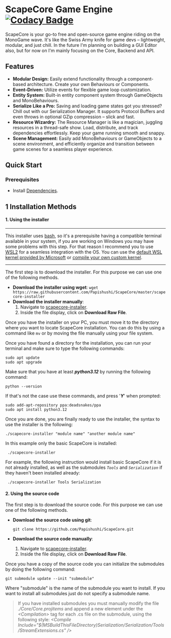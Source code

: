# ScapeCore Game Engine [![Codacy Badge](https://app.codacy.com/project/badge/Grade/6f241960c30f4a649ee36cb5323613ca)](https://app.codacy.com/gh/Papishushi/ScapeCore/dashboard?utm_source=gh&utm_medium=referral&utm_content=&utm_campaign=Badge_grade)

ScapeCore is your go-to free and open-source game engine riding on the MonoGame wave. It's like the Swiss Army knife for game devs – lightweight, modular, and just chill.
In the future I'm planning on building a GUI Editor also, but for now on I'm mainly focusing on the Core, Backend and API.

## Features

- **Modular Design:** Easily extend functionality through a component-based architecture. Create your own Behaviours or Components.
- **Event-Driven:** Utilize events for flexible game loop customization.
- **Entity System:** Built-in entity component system through GameObjects and MonoBehaviours.
- **Serialize Like a Pro:** Saving and loading game states got you stressed? Chill out with our Serialization Manager. It supports Protocol Buffers and even throws in optional GZip compression – slick and fast.
- **Resource Wizardry:** The Resource Manager is like a magician, juggling resources in a thread-safe show. Load, distribute, and track dependencies effortlessly. Keep your game running smooth and snappy.
- **Scene Management:** Easily add MonoBehaviours or GameObjects to a scene environment, and efficiently organize and transition between game scenes for a seamless player experience.

## Quick Start

### Prerequisites

- Install [Dependencies](https://github.com/Papishushi/ScapeCore/network/dependencies).

## 1 Installation Methods

#### 1. Using the installer

---

This installer uses [bash](https://www.gnu.org/software/bash/), so it's a prerequisite having a compatible terminal available in your system, if you are working on Windows you may have some problems with this step. For that reason I recommend you to use [WSL2](https://learn.microsoft.com/es-es/windows/wsl/about) for a seamless integration with the OS. You can use the [default WSL kernel provided by Microsoft](https://learn.microsoft.com/es-es/windows/wsl/install) or [compile your own custom kernel](https://github.com/microsoft/WSL2-Linux-Kernel).

---

The first step is to download the installer. For this purpose we can use one of the following methods.

- **Download the installer using wget**:
  `wget https://raw.githubusercontent.com/Papishushi/ScapeCore/master/scapecore-installer`
- **Download the installer manually**:
  1.  Navigate to [scapecore-installer](https://github.com/Papishushi/ScapeCore/blob/master/scapecore-installer).
  2.  Inside the file display, click on **Download Raw File**.

Once you have the installer on your PC, you must move it to the directory where you want to locate ScapeCore installation. You can do this by using a command like `mv` or by moving the file manually using your file system.

Once you have found a directory for the installation, you can run your terminal and make sure to type the following commands:

    sudo apt update
    sudo apt upgrade

Make sure that you have at least **_python3.12_** by running the following command:

    python --version

If that's not the case use these commands, and press '**_Y_**' when prompted:

    sudo add-apt-repository ppa:deadsnakes/ppa
    sudo apt install python3.12

Once you are done, you are finally ready to use the installer, the syntax to use the installer is the following:

    ./scapecore-installer "module name" "another module name"

In this example only the basic ScapeCore is installed:

     ./scapecore-installer

For example, the following instruction would install basic ScapeCore if it is not already installed, as well as the submodules _`Tools`_ and _`Serialization`_ if they haven't been installed already:

     ./scapecore-installer Tools Serialization


#### 2. Using the source code

The first step is to download the source code. For this purpose we can use one of the following methods.

- **Download the source code using git**:

      git clone https://github.com/Papishushi/ScapeCore.git

- **Download the source code manually**:
  1.  Navigate to [scapecore-installer](https://github.com/Papishushi/ScapeCore/blob/master/scapecore-installer).
  2.  Inside the file display, click on **Download Raw File**.

Once you have a copy of the source code you can initialize the submodules by doing the following command:

    git submodule update --init "submodule"

Where "submodule" is the name of the submodule you want to install. If you want to install all submodules just do not specify a submodule name.

> If you have installed submodules you must manually modify the file _./Core/Core.projitems_ and append a new element under the _\<Compilation>_ tag for each .cs file on the submodule, using the following style: _\<Compile Include="$(MSBuildThisFileDirectory)Serialization/Serialization/Tools/StreamExtensions.cs" />_
